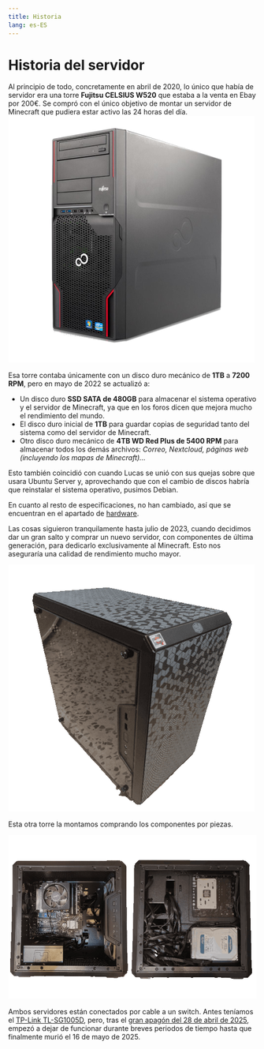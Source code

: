 ```yaml
---
title: Historia
lang: es-ES
---
```


# Historia del servidor

Al principio de todo, concretamente en abril de 2020, lo único que había de servidor era una torre **Fujitsu CELSIUS W520** que estaba a la venta en Ebay por 200€. Se compró con el único objetivo de montar un servidor de Minecraft que pudiera estar activo las 24 horas del día.
![Servidor general](../images/servidor-general.png)

Esa torre contaba únicamente con un disco duro mecánico de **1TB** a **7200 RPM**, pero en mayo de 2022 se actualizó a:

- Un disco duro **SSD SATA de 480GB** para almacenar el sistema operativo y el servidor de Minecraft, ya que en los foros dicen que mejora mucho el rendimiento del mundo.
- El disco duro inicial de **1TB** para guardar copias de seguridad tanto del sistema como del servidor de Minecraft.
- Otro disco duro mecánico de **4TB WD Red Plus de 5400 RPM** para almacenar todos los demás archivos: _Correo, Nextcloud, páginas web (incluyendo los mapas de Minecraft)..._

Esto también coincidió con cuando Lucas se unió con sus quejas sobre que usara Ubuntu Server y, aprovechando que con el cambio de discos habría que reinstalar el sistema operativo, pusimos Debian.

En cuanto al resto de especificaciones, no han cambiado, así que se encuentran en el apartado de [hardware](./hardware).

Las cosas siguieron tranquilamente hasta julio de 2023, cuando decidimos dar un gran salto y comprar un nuevo servidor, con componentes de última generación, para dedicarlo exclusivamente al Minecraft. Esto nos aseguraría una calidad de rendimiento mucho mayor.

![Servidor para Minecraft](../images/servidor-minecraft.png)

Esta otra torre la montamos comprando los componentes por piezas.

![Montaje del servidor para Minecraft](../images/montaje-servidor-minecraft.png)

Ambos servidores están conectados por cable a un switch. Antes teníamos el [TP-Link TL-SG1005D](https://www.tp-link.com/es/home-networking/soho-switch/tl-sg1005d/), pero, tras el [gran apagón del 28 de abril de 2025](https://es.wikipedia.org/wiki/Apag%C3%B3n_en_la_pen%C3%ADnsula_ib%C3%A9rica_de_2025), empezó a dejar de funcionar durante breves periodos de tiempo hasta que finalmente murió el 16 de mayo de 2025.
